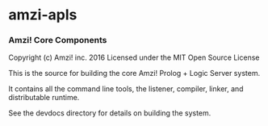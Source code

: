# amzi-apls
### Amzi! Core Components

Copyright (c) Amzi! inc. 2016
Licensed under the MIT Open Source License

This is the source for building the core Amzi! Prolog + Logic Server system.

It contains all the command line tools, the listener, compiler, linker, and distributable runtime.

See the devdocs directory for details on building the system.
